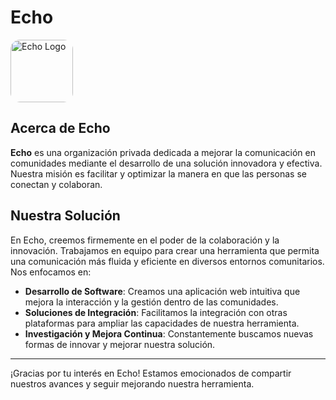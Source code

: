 # Echo

<img src="https://avatars.githubusercontent.com/u/175647410?s=400&u=73f26d1b59f0d9cebff966c0202dd0394ab6cebb&v=4" alt="Echo Logo" width="100" style="border-radius: 15px;"/>

## Acerca de Echo

**Echo** es una organización privada dedicada a mejorar la comunicación en comunidades mediante el desarrollo de una solución innovadora y efectiva. Nuestra misión es facilitar y optimizar la manera en que las personas se conectan y colaboran.

## Nuestra Solución

En Echo, creemos firmemente en el poder de la colaboración y la innovación. Trabajamos en equipo para crear una herramienta que permita una comunicación más fluida y eficiente en diversos entornos comunitarios. Nos enfocamos en:

- **Desarrollo de Software**: Creamos una aplicación web intuitiva que mejora la interacción y la gestión dentro de las comunidades.
- **Soluciones de Integración**: Facilitamos la integración con otras plataformas para ampliar las capacidades de nuestra herramienta.
- **Investigación y Mejora Continua**: Constantemente buscamos nuevas formas de innovar y mejorar nuestra solución.

---

¡Gracias por tu interés en Echo! Estamos emocionados de compartir nuestros avances y seguir mejorando nuestra herramienta.
